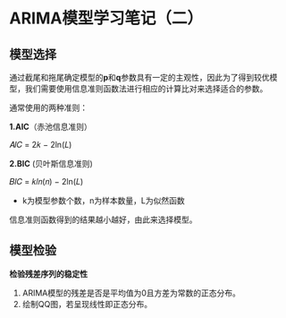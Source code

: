 # ARIMA模型学习笔记（二）

## 模型选择

通过截尾和拖尾确定模型的**p**和**q**参数具有一定的主观性，因此为了得到较优模型，我们需要使用信息准则函数法进行相应的计算比对来选择适合的参数。



通常使用的两种准则：

**1.AIC**（赤池信息准则） 

𝐴𝐼𝐶 = 2𝑘 − 2ln(𝐿)

**2.BIC**  (贝叶斯信息准则)

𝐵𝐼𝐶 = 𝑘𝑙𝑛(𝑛) − 2ln(𝐿)

* k为模型参数个数，n为样本数量，L为似然函数



信息准则函数得到的结果越小越好，由此来选择模型。

## 模型检验

**检验残差序列的稳定性**

1. ARIMA模型的残差是否是平均值为0且方差为常数的正态分布。
2. 绘制QQ图，若呈现线性即正态分布。



